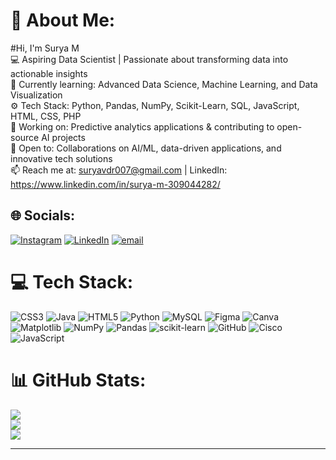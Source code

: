 # 💫 About Me:
#Hi, I'm Surya M<br>💻 Aspiring Data Scientist | Passionate about transforming data into actionable insights<br>🌱 Currently learning: Advanced Data Science, Machine Learning, and Data Visualization<br>⚙️ Tech Stack: Python, Pandas, NumPy, Scikit-Learn, SQL, JavaScript, HTML, CSS, PHP<br>🔭 Working on: Predictive analytics applications & contributing to open-source AI projects<br>🤝 Open to: Collaborations on AI/ML, data-driven applications, and innovative tech solutions<br>📫 Reach me at: suryavdr007@gmail.com | LinkedIn: https://www.linkedin.com/in/surya-m-309044282/


## 🌐 Socials:
[![Instagram](https://img.shields.io/badge/Instagram-%23E4405F.svg?logo=Instagram&logoColor=white)](https://instagram.com/surya_vdr) [![LinkedIn](https://img.shields.io/badge/LinkedIn-%230077B5.svg?logo=linkedin&logoColor=white)](https://linkedin.com/in/surya-m-309044282) [![email](https://img.shields.io/badge/Email-D14836?logo=gmail&logoColor=white)](mailto:suryavdr007@gmail.com) 

# 💻 Tech Stack:
![CSS3](https://img.shields.io/badge/css3-%231572B6.svg?style=for-the-badge&logo=css3&logoColor=white) ![Java](https://img.shields.io/badge/java-%23ED8B00.svg?style=for-the-badge&logo=openjdk&logoColor=white) ![HTML5](https://img.shields.io/badge/html5-%23E34F26.svg?style=for-the-badge&logo=html5&logoColor=white) ![Python](https://img.shields.io/badge/python-3670A0?style=for-the-badge&logo=python&logoColor=ffdd54) ![MySQL](https://img.shields.io/badge/mysql-4479A1.svg?style=for-the-badge&logo=mysql&logoColor=white) ![Figma](https://img.shields.io/badge/figma-%23F24E1E.svg?style=for-the-badge&logo=figma&logoColor=white) ![Canva](https://img.shields.io/badge/Canva-%2300C4CC.svg?style=for-the-badge&logo=Canva&logoColor=white) ![Matplotlib](https://img.shields.io/badge/Matplotlib-%23ffffff.svg?style=for-the-badge&logo=Matplotlib&logoColor=black) ![NumPy](https://img.shields.io/badge/numpy-%23013243.svg?style=for-the-badge&logo=numpy&logoColor=white) ![Pandas](https://img.shields.io/badge/pandas-%23150458.svg?style=for-the-badge&logo=pandas&logoColor=white) ![scikit-learn](https://img.shields.io/badge/scikit--learn-%23F7931E.svg?style=for-the-badge&logo=scikit-learn&logoColor=white) ![GitHub](https://img.shields.io/badge/github-%23121011.svg?style=for-the-badge&logo=github&logoColor=white) ![Cisco](https://img.shields.io/badge/cisco-%23049fd9.svg?style=for-the-badge&logo=cisco&logoColor=black) ![JavaScript](https://img.shields.io/badge/javascript-%23323330.svg?style=for-the-badge&logo=javascript&logoColor=%23F7DF1E)
# 📊 GitHub Stats:
![](https://github-readme-stats.vercel.app/api?username=suryavdr&theme=dark&hide_border=false&include_all_commits=false&count_private=false)<br/>
![](https://nirzak-streak-stats.vercel.app/?user=suryavdr&theme=dark&hide_border=false)<br/>
![](https://github-readme-stats.vercel.app/api/top-langs/?username=suryavdr&theme=dark&hide_border=false&include_all_commits=false&count_private=false&layout=compact)

---


<!-- Proudly created with GPRM ( https://gprm.itsvg.in ) -->
